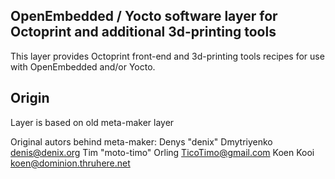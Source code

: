 ## OpenEmbedded / Yocto software layer for Octoprint and additional 3d-printing tools

This layer provides Octoprint front-end and 3d-printing tools
recipes for use with OpenEmbedded and/or Yocto.

## Origin

Layer is based on old meta-maker layer

Original autors behind meta-maker:
    Denys "denix" Dmytriyenko <denis@denix.org>
    Tim "moto-timo" Orling <TicoTimo@gmail.com>
    Koen Kooi <koen@dominion.thruhere.net>

